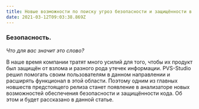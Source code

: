 ```yaml
---
title: Новые возможности по поиску угроз безопасности и защищённости в PVS-Studio 7.12
date: 2021-03-12T09:03:38.869Z
---
```

<!--StartFragment-->

### Безопасность. 

*Что для вас значит это слово?* 

В наше время компании тратят много усилий для того, чтобы их продукт был защищён от взлома и разного рода утечек информации. PVS-Studio решил помогать своим пользователям в данном направлении и расширять функционал в этой области. Поэтому одним из главных новшеств предстоящего релиза станет появление в анализаторе новых возможностей обеспечения безопасности и защищённости кода. Об этом и будет рассказано в данной статье.